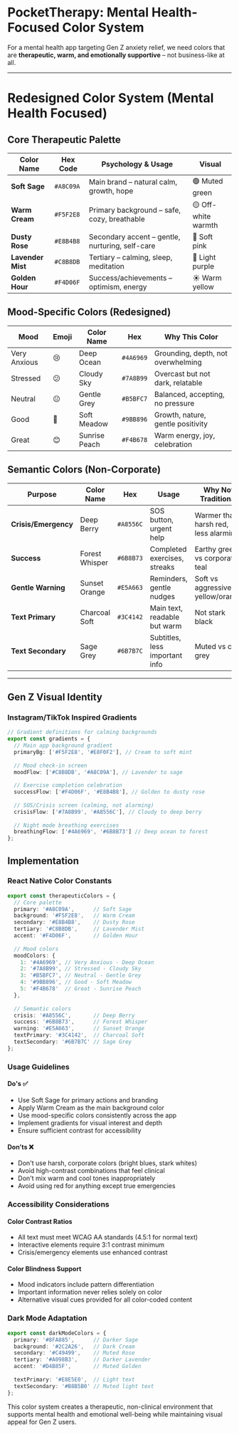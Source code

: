 # PocketTherapy: Mental Health-Focused Color System

For a mental health app targeting Gen Z anxiety relief, we need colors that are **therapeutic, warm, and emotionally supportive** – not business-like at all.

---

# Redesigned Color System (Mental Health Focused)

## Core Therapeutic Palette

| Color Name     | Hex Code   | Psychology & Usage                           | Visual                |
|----------------|------------|----------------------------------------------|-----------------------|
| **Soft Sage**  | `#A8C09A`  | Main brand – natural calm, growth, hope      | 🟢 Muted green        |
| **Warm Cream** | `#F5F2E8`  | Primary background – safe, cozy, breathable | 🟡 Off-white warmth   |
| **Dusty Rose** | `#E8B4B8`  | Secondary accent – gentle, nurturing, self-care | 🌸 Soft pink      |
| **Lavender Mist** | `#C8B8DB` | Tertiary – calming, sleep, meditation       | 💜 Light purple       |
| **Golden Hour** | `#F4D06F` | Success/achievements – optimism, energy     | ☀️ Warm yellow        |

## Mood-Specific Colors (Redesigned)

| Mood         | Emoji | Color Name     | Hex       | Why This Color                               |
|--------------|-------|---------------|-----------|----------------------------------------------|
| Very Anxious | 😢    | Deep Ocean    | `#4A6969` | Grounding, depth, not overwhelming           |
| Stressed     | 😕    | Cloudy Sky   | `#7A8B99` | Overcast but not dark, relatable             |
| Neutral      | 😐    | Gentle Grey  | `#B5BFC7` | Balanced, accepting, no pressure             |
| Good         | 🙂    | Soft Meadow  | `#9BB896` | Growth, nature, gentle positivity            |
| Great        | 😊    | Sunrise Peach | `#F4B678` | Warm energy, joy, celebration                |

## Semantic Colors (Non-Corporate)

| Purpose             | Color Name       | Hex       | Usage                              | Why Not Traditional                              |
|---------------------|------------------|-----------|------------------------------------|--------------------------------------------------|
| **Crisis/Emergency** | Deep Berry      | `#A8556C` | SOS button, urgent help            | Warmer than harsh red, less alarming             |
| **Success**         | Forest Whisper  | `#6B8B73` | Completed exercises, streaks       | Earthy green vs corporate teal                   |
| **Gentle Warning**  | Sunset Orange   | `#E5A663` | Reminders, gentle nudges           | Soft vs aggressive yellow/orange                 |
| **Text Primary**    | Charcoal Soft   | `#3C4142` | Main text, readable but warm       | Not stark black                                  |
| **Text Secondary**  | Sage Grey       | `#6B7B7C` | Subtitles, less important info     | Muted vs cold grey                               |

---

## Gen Z Visual Identity

### Instagram/TikTok Inspired Gradients

```typescript
// Gradient definitions for calming backgrounds
export const gradients = {
  // Main app background gradient
  primaryBg: ['#F5F2E8', '#E8F0F2'], // Cream to soft mint
  
  // Mood check-in screen
  moodFlow: ['#C8B8DB', '#A8C09A'], // Lavender to sage
  
  // Exercise completion celebration
  successFlow: ['#F4D06F', '#E8B4B8'], // Golden to dusty rose
  
  // SOS/Crisis screen (calming, not alarming)
  crisisFlow: ['#7A8B99', '#A8556C'], // Cloudy to deep berry
  
  // Night mode breathing exercises
  breathingFlow: ['#4A6969', '#6B8B73'] // Deep ocean to forest
};
```

## Implementation

### React Native Color Constants

```typescript
export const therapeuticColors = {
  // Core palette
  primary: '#A8C09A',      // Soft Sage
  background: '#F5F2E8',   // Warm Cream
  secondary: '#E8B4B8',    // Dusty Rose
  tertiary: '#C8B8DB',     // Lavender Mist
  accent: '#F4D06F',       // Golden Hour
  
  // Mood colors
  moodColors: {
    1: '#4A6969', // Very Anxious - Deep Ocean
    2: '#7A8B99', // Stressed - Cloudy Sky
    3: '#B5BFC7', // Neutral - Gentle Grey
    4: '#9BB896', // Good - Soft Meadow
    5: '#F4B678'  // Great - Sunrise Peach
  },
  
  // Semantic colors
  crisis: '#A8556C',       // Deep Berry
  success: '#6B8B73',      // Forest Whisper
  warning: '#E5A663',      // Sunset Orange
  textPrimary: '#3C4142',  // Charcoal Soft
  textSecondary: '#6B7B7C' // Sage Grey
};
```

### Usage Guidelines

#### Do's ✅
- Use Soft Sage for primary actions and branding
- Apply Warm Cream as the main background color
- Use mood-specific colors consistently across the app
- Implement gradients for visual interest and depth
- Ensure sufficient contrast for accessibility

#### Don'ts ❌
- Don't use harsh, corporate colors (bright blues, stark whites)
- Avoid high-contrast combinations that feel clinical
- Don't mix warm and cool tones inappropriately
- Avoid using red for anything except true emergencies

### Accessibility Considerations

#### Color Contrast Ratios
- All text must meet WCAG AA standards (4.5:1 for normal text)
- Interactive elements require 3:1 contrast minimum
- Crisis/emergency elements use enhanced contrast

#### Color Blindness Support
- Mood indicators include pattern differentiation
- Important information never relies solely on color
- Alternative visual cues provided for all color-coded content

### Dark Mode Adaptation

```typescript
export const darkModeColors = {
  primary: '#8FA885',      // Darker Sage
  background: '#2C2A26',   // Dark Cream
  secondary: '#C49499',    // Muted Rose
  tertiary: '#A098B3',     // Darker Lavender
  accent: '#D4B85F',       // Muted Golden
  
  textPrimary: '#E8E5E0',  // Light text
  textSecondary: '#B8B5B0' // Muted light text
};
```

This color system creates a therapeutic, non-clinical environment that supports mental health and emotional well-being while maintaining visual appeal for Gen Z users.
